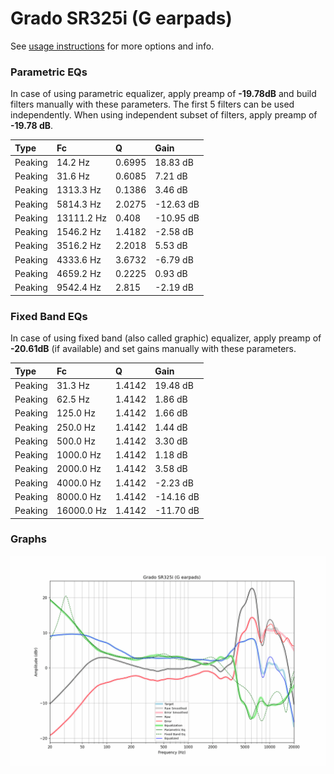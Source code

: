 # Grado SR325i (G earpads)
See [usage instructions](https://github.com/jaakkopasanen/AutoEq#usage) for more options and info.

### Parametric EQs
In case of using parametric equalizer, apply preamp of **-19.78dB** and build filters manually
with these parameters. The first 5 filters can be used independently.
When using independent subset of filters, apply preamp of **-19.78 dB**.

| Type    | Fc         |      Q | Gain      |
|:--------|:-----------|:-------|:----------|
| Peaking | 14.2 Hz    | 0.6995 | 18.83 dB  |
| Peaking | 31.6 Hz    | 0.6085 | 7.21 dB   |
| Peaking | 1313.3 Hz  | 0.1386 | 3.46 dB   |
| Peaking | 5814.3 Hz  | 2.0275 | -12.63 dB |
| Peaking | 13111.2 Hz | 0.408  | -10.95 dB |
| Peaking | 1546.2 Hz  | 1.4182 | -2.58 dB  |
| Peaking | 3516.2 Hz  | 2.2018 | 5.53 dB   |
| Peaking | 4333.6 Hz  | 3.6732 | -6.79 dB  |
| Peaking | 4659.2 Hz  | 0.2225 | 0.93 dB   |
| Peaking | 9542.4 Hz  | 2.815  | -2.19 dB  |

### Fixed Band EQs
In case of using fixed band (also called graphic) equalizer, apply preamp of **-20.61dB**
(if available) and set gains manually with these parameters.

| Type    | Fc         |      Q | Gain      |
|:--------|:-----------|:-------|:----------|
| Peaking | 31.3 Hz    | 1.4142 | 19.48 dB  |
| Peaking | 62.5 Hz    | 1.4142 | 1.86 dB   |
| Peaking | 125.0 Hz   | 1.4142 | 1.66 dB   |
| Peaking | 250.0 Hz   | 1.4142 | 1.44 dB   |
| Peaking | 500.0 Hz   | 1.4142 | 3.30 dB   |
| Peaking | 1000.0 Hz  | 1.4142 | 1.18 dB   |
| Peaking | 2000.0 Hz  | 1.4142 | 3.58 dB   |
| Peaking | 4000.0 Hz  | 1.4142 | -2.23 dB  |
| Peaking | 8000.0 Hz  | 1.4142 | -14.16 dB |
| Peaking | 16000.0 Hz | 1.4142 | -11.70 dB |

### Graphs
![](./Grado%20SR325i%20(G%20earpads).png)